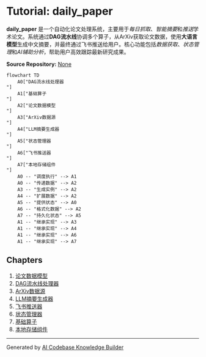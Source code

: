 # Tutorial: daily_paper

**daily_paper** 是一个自动化论文处理系统，主要用于*每日抓取*、*智能摘要*和*推送*学术论文。系统通过**DAG流水线**协调多个算子，从ArXiv获取论文数据，使用**大语言模型**生成中文摘要，并最终通过飞书推送给用户。核心功能包括*数据获取*、*状态管理*和*AI辅助分析*，帮助用户高效跟踪最新研究成果。


**Source Repository:** [None](None)

```mermaid
flowchart TD
    A0["DAG流水线处理器
"]
    A1["基础算子
"]
    A2["论文数据模型
"]
    A3["ArXiv数据源
"]
    A4["LLM摘要生成器
"]
    A5["状态管理器
"]
    A6["飞书推送器
"]
    A7["本地存储组件
"]
    A0 -- "调度执行" --> A1
    A0 -- "传递数据" --> A2
    A3 -- "生成实例" --> A2
    A4 -- "扩展数据" --> A2
    A5 -- "提供状态" --> A0
    A6 -- "格式化数据" --> A2
    A7 -- "持久化状态" --> A5
    A1 -- "继承实现" --> A3
    A1 -- "继承实现" --> A4
    A1 -- "继承实现" --> A6
    A1 -- "继承实现" --> A7
```

## Chapters

1. [论文数据模型
](01_论文数据模型_.md)
2. [DAG流水线处理器
](02_dag流水线处理器_.md)
3. [ArXiv数据源
](03_arxiv数据源_.md)
4. [LLM摘要生成器
](04_llm摘要生成器_.md)
5. [飞书推送器
](05_飞书推送器_.md)
6. [状态管理器
](06_状态管理器_.md)
7. [基础算子
](07_基础算子_.md)
8. [本地存储组件
](08_本地存储组件_.md)


---

Generated by [AI Codebase Knowledge Builder](https://github.com/The-Pocket/Tutorial-Codebase-Knowledge)